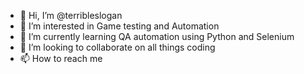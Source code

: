 - 👋 Hi, I’m @terribleslogan
- 👀 I’m interested in Game testing and Automation 
- 🌱 I’m currently learning QA automation using Python and Selenium
- 💞️ I’m looking to collaborate on all things coding 
- 📫 How to reach me 

<!---
terribleslogan/terribleslogan is a ✨ special ✨ repository because its `README.md` (this file) appears on your GitHub profile.
You can click the Preview link to take a look at your changes.
--->
